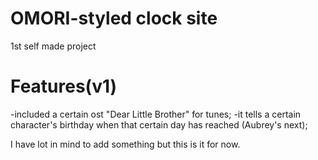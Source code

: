 # OMORI-styled clock site
1st self made project

# Features(v1)
-included a certain ost "Dear Little Brother" for tunes;
-it tells a certain character's birthday when that certain day has reached (Aubrey's next);

I have lot in mind to add something but this is it for now.
